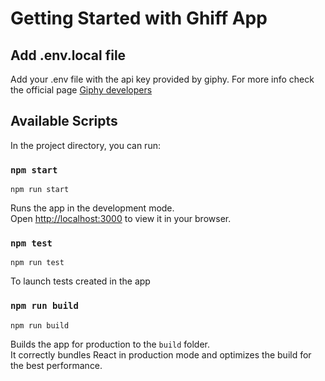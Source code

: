 # Getting Started with Ghiff App

## Add .env.local file

Add your .env file with the api key provided by giphy. For more info check the official page [Giphy developers](https://developers.giphy.com/docs/api#quick-start-guide)


## Available Scripts

In the project directory, you can run:

### `npm start`

```
npm run start
```

Runs the app in the development mode.\
Open [http://localhost:3000](http://localhost:3000) to view it in your browser.

### `npm test`

```
npm run test
```

To launch tests created in the app

### `npm run build`

```
npm run build
```

Builds the app for production to the `build` folder.\
It correctly bundles React in production mode and optimizes the build for the best performance.


